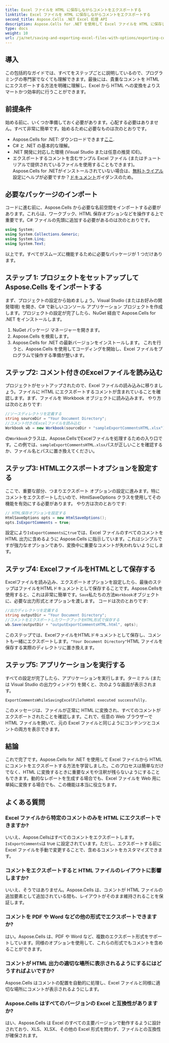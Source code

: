 ```yaml
---
title: Excel ファイルを HTML に保存しながらコメントをエクスポートする
linktitle: Excel ファイルを HTML に保存しながらコメントをエクスポートする
second_title: Aspose.Cells .NET Excel 処理 API
description: Aspose.Cells for .NET を使用して Excel ファイルを HTML に保存しながらコメントを簡単にエクスポートする方法を学びます。注釈を保持するには、このステップ バイ ステップ ガイドに従ってください。
type: docs
weight: 10
url: /ja/net/saving-and-exporting-excel-files-with-options/exporting-comments/
---
```

## 導入
この包括的なガイドでは、すべてをステップごとに説明しているので、プログラミングの専門家でなくても理解できます。最後には、貴重なコメントを HTML にエクスポートする方法を明確に理解し、Excel から HTML への変換をよりスマートかつ効率的に行うことができます。
## 前提条件
始める前に、いくつか準備しておく必要があります。心配する必要はありません。すべて非常に簡単です。始めるために必要なものは次のとおりです。
-  Aspose.Cells for .NET: ダウンロードできます[ここ](https://releases.aspose.com/cells/net/).
- C# と .NET の基本的な理解。
- .NET 開発に対応した環境 (Visual Studio または任意の推奨 IDE)。
- エクスポートするコメントを含むサンプル Excel ファイル (またはチュートリアルで提供されているファイルを使用することもできます)。
 Aspose.Cells for .NETがインストールされていない場合は、[無料トライアル](https://releases.aspose.com/)設定にヘルプが必要ですか？[ドキュメント](https://reference.aspose.com/cells/net/)ガイダンスのため。
## 必要なパッケージのインポート
コードに進む前に、Aspose.Cells から必要な名前空間をインポートする必要があります。これらは、ワークブック、HTML 保存オプションなどを操作する上で重要です。C# ファイルの先頭に追加する必要があるのは次のとおりです。
```csharp
using System;
using System.Collections.Generic;
using System.Linq;
using System.Text;
```
以上です。すべてがスムーズに機能するために必要なパッケージが 1 つだけあります。
## ステップ 1: プロジェクトをセットアップして Aspose.Cells をインポートする
まず、プロジェクトの設定から始めましょう。Visual Studio (またはお好みの開発環境) を開き、C# で新しいコンソール アプリケーション プロジェクトを作成します。プロジェクトの設定が完了したら、NuGet 経由で Aspose.Cells for .NET をインストールします。
1. NuGet パッケージ マネージャーを開きます。
2. Aspose.Cells を検索します。
3. Aspose.Cells for .NET の最新バージョンをインストールします。
これを行うと、Aspose.Cells を使用してコーディングを開始し、Excel ファイルをプログラムで操作する準備が整います。
## ステップ2: コメント付きのExcelファイルを読み込む
プロジェクトがセットアップされたので、Excel ファイルの読み込みに移りましょう。ファイルに HTML にエクスポートするコメントが含まれていることを確認します。まず、ファイルを Workbook オブジェクトに読み込みます。
やり方は次のとおりです:
```csharp
//ソースディレクトリを定義する
string sourceDir = "Your Document Directory";
//コメント付きのExcelファイルを読み込む
Workbook wb = new Workbook(sourceDir + "sampleExportCommentsHTML.xlsx");
```
の`Workbook`クラスは、Aspose.CellsでExcelファイルを処理するための入り口です。この例では、`sampleExportCommentsHTML.xlsx`パスが正しいことを確認するか、ファイル名とパスに置き換えてください。
## ステップ3: HTMLエクスポートオプションを設定する
ここで、重要な部分、つまりエクスポート オプションの設定に進みます。特にコメントをエクスポートしたいので、HtmlSaveOptions クラスを使用してその機能を有効にする必要があります。
やり方は次のとおりです:
```csharp
// HTML保存オプションを設定する
HtmlSaveOptions opts = new HtmlSaveOptions();
opts.IsExportComments = true;
```
設定により`IsExportComments`に`true`では、Excel ファイルのすべてのコメントを HTML 出力に含めるように Aspose.Cells に指示しています。これはシンプルですが強力なオプションであり、変換中に重要なコメントが失われないようにします。
## ステップ4: ExcelファイルをHTMLとして保存する
Excelファイルを読み込み、エクスポートオプションを設定したら、最後のステップはファイルをHTMLドキュメントとして保存することです。Aspose.Cellsを使用すると、これは非常に簡単です。`Save`私たちの方法`Workbook`オブジェクトに、必要な出力形式とオプションを渡します。
コードは次のとおりです:
```csharp
//出力ディレクトリを定義する
string outputDir = "Your Document Directory";
//コメントをエクスポートしたワークブックをHTML形式で保存する
wb.Save(outputDir + "outputExportCommentsHTML.html", opts);
```
このステップでは、ExcelファイルをHTMLドキュメントとして保存し、コメントも一緒にエクスポートします。`"Your Document Directory"`HTML ファイルを保存する実際のディレクトリに置き換えます。
## ステップ5: アプリケーションを実行する
すべての設定が完了したら、アプリケーションを実行します。ターミナル (または Visual Studio の出力ウィンドウ) を開くと、次のような画面が表示されます。
```plaintext
ExportCommentsWhileSavingExcelFileToHtml executed successfully.
```
このメッセージは、ファイルが正常に HTML に変換され、すべてのコメントがエクスポートされたことを確認します。これで、任意の Web ブラウザーで HTML ファイルを開いて、元の Excel ファイルと同じようにコンテンツとコメントの両方を表示できます。
## 結論
これで完了です。Aspose.Cells for .NET を使用して Excel ファイルから HTML にコメントをエクスポートする方法を学習しました。このプロセスは簡単なだけでなく、HTML に変換するときに重要なメモや注釈が残らないようにすることもできます。動的なレポートを生成する場合でも、Excel ファイルを Web 用に単純に変換する場合でも、この機能は本当に役立ちます。
## よくある質問
### Excel ファイルから特定のコメントのみを HTML にエクスポートできますか?  
いいえ、Aspose.Cellsはすべてのコメントをエクスポートします。`IsExportComments`は true に設定されています。ただし、エクスポートする前に Excel ファイルを手動で変更することで、含めるコメントをカスタマイズできます。
### コメントをエクスポートすると HTML ファイルのレイアウトに影響しますか?  
いいえ、そうではありません。Aspose.Cells は、コメントが HTML ファイルの追加要素として追加されている間も、レイアウトがそのまま維持されることを保証します。
### コメントを PDF や Word などの他の形式でエクスポートできますか?  
はい。Aspose.Cells は、PDF や Word など、複数のエクスポート形式をサポートしています。同様のオプションを使用して、これらの形式でもコメントを含めることができます。
### コメントが HTML 出力の適切な場所に表示されるようにするにはどうすればよいですか?  
Aspose.Cells はコメントの配置を自動的に処理し、Excel ファイルと同様に適切な場所にコメントが表示されるようにします。
### Aspose.Cells はすべてのバージョンの Excel と互換性がありますか?  
はい、Aspose.Cells は Excel のすべての主要バージョンで動作するように設計されており、XLS、XLSX、その他の Excel 形式を問わず、ファイルとの互換性が確保されます。